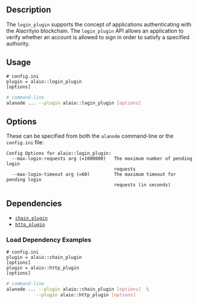 ## Description

The `login_plugin` supports the concept of applications authenticating with the Alacrityio blockchain. The `login_plugin` API allows an application to verify whether an account is allowed to sign in order to satisfy a specified authority.

## Usage

```console
# config.ini
plugin = alaio::login_plugin
[options]
```

```sh
# command-line
alanode ... --plugin alaio::login_plugin [options]
```

## Options

These can be specified from both the `alanode` command-line or the `config.ini` file:

```console
Config Options for alaio::login_plugin:
  --max-login-requests arg (=1000000)   The maximum number of pending login
                                        requests
  --max-login-timeout arg (=60)         The maximum timeout for pending login
                                        requests (in seconds)
```

## Dependencies

- [`chain_plugin`](../chain_plugin/index.md)
- [`http_plugin`](../http_plugin/index.md)

### Load Dependency Examples

```console
# config.ini
plugin = alaio::chain_plugin
[options]
plugin = alaio::http_plugin
[options]
```

```sh
# command-line
alanode ... --plugin alaio::chain_plugin [options]  \
           --plugin alaio::http_plugin [options]
```
